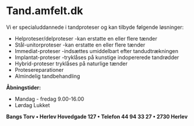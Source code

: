 # Tand.amfelt.dk

Vi er specialuddannede i tandproteser og kan tilbyde følgende løsninger:

* Helproteser/delproteser -kan erstatte en eller flere tænder
* Stål-unitorproteser -kan erstatte en eller flere tænder
* Immediat-proteser -indsættes umiddelbart efter tandudtrækningen
* Implantat-proteser -tryklåses på kunstige indopererede tandrødder
* Hybrid-proteser tryklåses på naturlige tænder
* Protesereparationer
* Almindelig tandbehandling

**Åbningstider:**

* Mandag - fredag 9.00-16.00
* Lørdag Lukket

**Bangs Torv • Herlev Hovedgade 127 • Telefon 44 94 33 27 • 2730 Herlev**